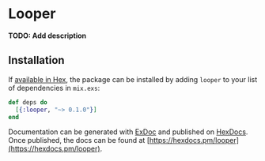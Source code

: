 # Looper

**TODO: Add description**

## Installation

If [available in Hex](https://hex.pm/docs/publish), the package can be installed
by adding `looper` to your list of dependencies in `mix.exs`:

```elixir
def deps do
  [{:looper, "~> 0.1.0"}]
end
```

Documentation can be generated with [ExDoc](https://github.com/elixir-lang/ex_doc)
and published on [HexDocs](https://hexdocs.pm). Once published, the docs can
be found at [https://hexdocs.pm/looper](https://hexdocs.pm/looper).

